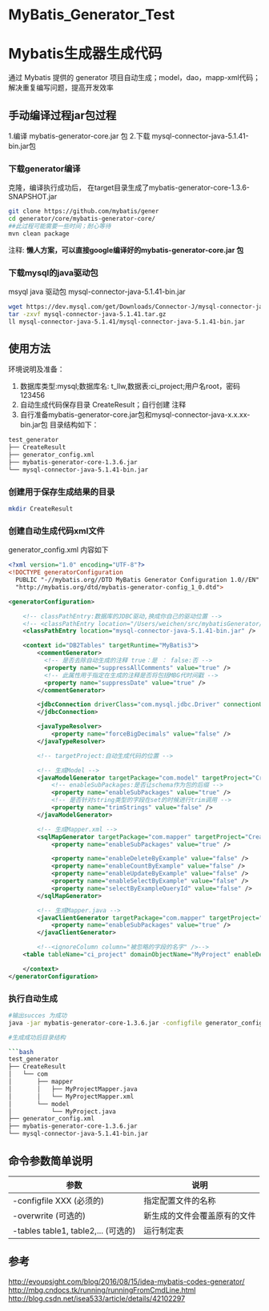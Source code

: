 # MyBatis_Generator_Test

# Mybatis生成器生成代码 

通过 Mybatis 提供的 generator 项目自动生成；model，dao，mapp-xml代码；
解决重复编写问题，提高开发效率
## 手动编译过程jar包过程
1.编译 mybatis-generator-core.jar 包
2.下载 mysql-connector-java-5.1.41-bin.jar包

### 下载generator编译

克隆，编译执行成功后，
在target目录生成了mybatis-generator-core-1.3.6-SNAPSHOT.jar

```bash
git clone https://github.com/mybatis/gener
cd generator/core/mybatis-generator-core/
##此过程可能需要一些时间；耐心等待
mvn clean package
```
注释: **懒人方案，可以直接google编译好的mybatis-generator-core.jar 包**

### 下载mysql的java驱动包

msyql java 驱动包 mysql-connector-java-5.1.41-bin.jar
```bash
wget https://dev.mysql.com/get/Downloads/Connector-J/mysql-connector-java-5.1.41.tar.gz
tar -zxvf mysql-connector-java-5.1.41.tar.gz
ll mysql-connector-java-5.1.41/mysql-connector-java-5.1.41-bin.jar
```

## 使用方法

环境说明及准备：
1. 数据库类型:mysql;数据库名: t_llw,数据表:ci_project;用户名root，密码123456
2. 自动生成代码保存目录 CreateResult；自行创建
注释
3. 自行准备mybatis-generator-core.jar包和mysql-connector-java-x.x.xx-bin.jar包
目录结构如下：
```bash
test_generator
├── CreateResult
├── generator_config.xml
├── mybatis-generator-core-1.3.6.jar
└── mysql-connector-java-5.1.41-bin.jar
```

###  创建用于保存生成结果的目录

```bash
mkdir CreateResult
```

### 创建自动生成代码xml文件
generator_config.xml 内容如下
```xml
<?xml version="1.0" encoding="UTF-8"?>
<!DOCTYPE generatorConfiguration
  PUBLIC "-//mybatis.org//DTD MyBatis Generator Configuration 1.0//EN"
  "http://mybatis.org/dtd/mybatis-generator-config_1_0.dtd">

<generatorConfiguration>

    <!-- classPathEntry:数据库的JDBC驱动,换成你自己的驱动位置 -->
    <!-- <classPathEntry location="/Users/weichen/src/mybatisGenerator/test_generator/mysql-connector-java-5.1.41-bin.jar" /> -->
    <classPathEntry location="mysql-connector-java-5.1.41-bin.jar" />

    <context id="DB2Tables" targetRuntime="MyBatis3">
        <commentGenerator>
          <!-- 是否去除自动生成的注释 true：是 ： false:否 -->
          <property name="suppressAllComments" value="true" />
          <!-- 此属性用于指定在生成的注释是否将包括MBG代时间戳 -->
          <property name="suppressDate" value="true" />
        </commentGenerator>

        <jdbcConnection driverClass="com.mysql.jdbc.Driver" connectionURL="jdbc:mysql://192.168.178.121:3306/t_llw" userId="root" password="123456">
        </jdbcConnection>

        <javaTypeResolver>
            <property name="forceBigDecimals" value="false" />
        </javaTypeResolver>

		<!-- targetProject:自动生成代码的位置 -->

		<!-- 生成Model -->
        <javaModelGenerator targetPackage="com.model" targetProject="CreateResult">
			<!-- enableSubPackages:是否让schema作为包的后缀 -->
            <property name="enableSubPackages" value="true" />
			<!-- 是否针对string类型的字段在set的时候进行trim调用 -->
            <property name="trimStrings" value="false" />
        </javaModelGenerator>

		<!-- 生成Mapper.xml -->
        <sqlMapGenerator targetPackage="com.mapper" targetProject="CreateResult">
            <property name="enableSubPackages" value="true" />

            <property name="enableDeleteByExample" value="false" />
            <property name="enableCountByExample" value="false" />
            <property name="enableUpdateByExample" value="false" />
            <property name="enableSelectByExample" value="false" />
            <property name="selectByExampleQueryId" value="false" />
        </sqlMapGenerator>

		<!-- 生成Mapper.java -->
        <javaClientGenerator targetPackage="com.mapper" targetProject="CreateResult" type="XMLMAPPER">
            <property name="enableSubPackages" value="true" />
        </javaClientGenerator>

		<!--<ignoreColumn column="被忽略的字段的名字" />-->
    <table tableName="ci_project" domainObjectName="MyProject" enableDeleteByExample = "false" enableCountByExample = "false" enableUpdateByExample = "false"			enableSelectByExample = "false" selectByExampleQueryId = "false" />

    </context>
</generatorConfiguration>
```

### 执行自动生成

```bash
#输出succes 为成功
java -jar mybatis-generator-core-1.3.6.jar -configfile generator_config.xml -overwrite
```
```bash
#生成成功后目录结构

```bash
test_generator
├── CreateResult
│   └── com
│       ├── mapper
│       │   ├── MyProjectMapper.java
│       │   └── MyProjectMapper.xml
│       └── model
│           └── MyProject.java
├── generator_config.xml
├── mybatis-generator-core-1.3.6.jar
└── mysql-connector-java-5.1.41-bin.jar
```

## 命令参数简单说明

|  参数     | 说明      |
| ---       | ---       |
| -configfile XXX (必须的)  |  指定配置文件的名称   |
| -overwrite (可选的)  |  新生成的文件会覆盖原有的文件 |
| -tables table1, table2,... (可选的)  |  运行制定表   |

## 参考
http://evoupsight.com/blog/2016/08/15/idea-mybatis-codes-generator/
http://mbg.cndocs.tk/running/runningFromCmdLine.html
http://blog.csdn.net/isea533/article/details/42102297
